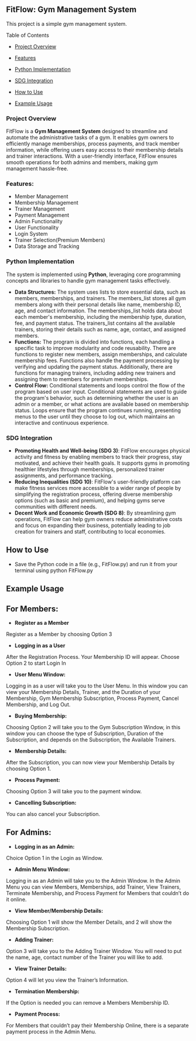 ## FitFlow: Gym Management System

This project is a simple gym management system.

Table of Contents

* [Project Overview](#project-overview)

* [Features](#features)

* [Python Implementation](#python-implementation)

* [SDG Integration](#sdg-integration)

* [How to Use](#how-to-use)

* [Example Usage](#example-usage)

### Project Overview

FitFlow is a **Gym Management System** designed to streamline and automate the administrative tasks of a gym. It enables gym owners to efficiently manage memberships, process payments, and track member information, while offering users easy access to their membership details and trainer interactions. With a user-friendly interface, FitFlow ensures smooth operations for both admins and members, making gym management hassle-free.

### Features:

- Member Management
- Membership Management
- Trainer Management
- Payment Management
- Admin Functionality
- User Functionality
- Login System
- Trainer Selection(Premium Members)
- Data Storage and Tracking

### Python Implementation

The system is implemented using **Python**, leveraging core programming concepts and libraries to handle gym management tasks effectively.

- **Data Structures:** The system uses lists to store essential data, such as members, memberships, and trainers. The members_list stores all gym members along with their personal details like name, membership ID, age, and contact information. The memberships_list holds data about each member's membership, including the membership type, duration, fee, and payment status. The trainers_list contains all the available trainers, storing their details such as name, age, contact, and assigned members.
- **Functions:** The program is divided into functions, each handling a specific task to improve modularity and code reusability. There are functions to register new members, assign memberships, and calculate membership fees. Functions also handle the payment processing by verifying and updating the payment status. Additionally, there are functions for managing trainers, including adding new trainers and assigning them to members for premium memberships.
- **Control Flow:** Conditional statements and loops control the flow of the program based on user input. Conditional statements are used to guide the program's behavior, such as determining whether the user is an admin or a member, or what actions are available based on membership status. Loops ensure that the program continues running, presenting menus to the user until they choose to log out, which maintains an interactive and continuous experience.

### SDG Integration

- **Promoting Health and Well-being (SDG 3)**: FitFlow encourages physical activity and fitness by enabling members to track their progress, stay motivated, and achieve their health goals. It supports gyms in promoting healthier lifestyles through memberships, personalized trainer assignments, and performance tracking.
- **Reducing Inequalities (SDG 10)**: FitFlow's user-friendly platform can make fitness services more accessible to a wider range of people by simplifying the registration process, offering diverse membership options (such as basic and premium), and helping gyms serve communities with different needs.
- **Decent Work and Economic Growth (SDG 8)**: By streamlining gym operations, FitFlow can help gym owners reduce administrative costs and focus on expanding their business, potentially leading to job creation for trainers and staff, contributing to local economies.

## How to Use

* Save the Python code in a file (e.g., FitFlow.py) and run it from your terminal using python FitFlow.py

## Example Usage

## For Members:

- **Register as a Member**

Register as a Member by choosing Option 3

- **Logging in as a User**

After the Registration Process. Your Membership ID will appear. Choose Option 2 to start Login In

- **User Menu Window:**

Logging in as a user will take you to the User Menu. In this window you can view your Membership Details, Trainer, and the Duration of your Membership, Gym Membership Subscription, Process Payment, Cancel Membership, and Log Out.

- **Buying Membership:**

Choosing Option 2 will take you to the Gym Subscription Window, in this window you can choose the type of Subscription, Duration of the Subscription, and depends on the Subscription, the Available Trainers.

- **Membership Details:**

After the Subscription, you can now view your Membership Details by choosing Option 1.

- **Process Payment:**

Choosing Option 3 will take you to the payment window.

- **Cancelling Subscription:**

You can also cancel your Subscription.

## For Admins:

- **Logging in as an Admin:**

Choice Option 1 in the Login as Window.

- **Admin Menu Window:**

Logging in as an Admin will take you to the Admin Window. In the Admin Menu you can view Members, Memberships, add Trainer, View Trainers, Terminate Membership, and Process Payment for Members that couldn’t do it online.

- **View Member/Membership Details:**

Choosing Option 1 will show the Member Details, and 2 will show the Membership Subscription.

- **Adding Trainer:**

Option 3 will take you to the Adding Trainer Window. You will need to put the name, age, contact number of the Trainer you will like to add.

- **View Trainer Details:**

Option 4 will let you view the Trainer’s Information.

- **Termination Membership:**

If the Option is needed you can remove a Members Membership ID.

- **Payment Process:**

For Members that couldn’t pay their Membership Online, there is a separate payment process in the Admin Menu.
